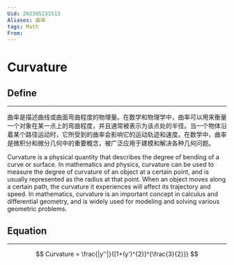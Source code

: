 ```yaml
---
Uid: 202305231513
Aliases: 曲率
tags: Math
From: 
---
```

# Curvature


## Define
---
曲率是描述曲线或曲面弯曲程度的物理量。在数学和物理学中，曲率可以用来衡量一个对象在某一点上的弯曲程度，并且通常被表示为该点处的半径。当一个物体沿着某个路径运动时，它所受到的曲率会影响它的运动轨迹和速度。在数学中，曲率是微积分和微分几何中的重要概念，被广泛应用于建模和解决各种几何问题。

Curvature is a physical quantity that describes the degree of bending of a curve or surface. In mathematics and physics, curvature can be used to measure the degree of curvature of an object at a certain point, and is usually represented as the radius at that point. When an object moves along a certain path, the curvature it experiences will affect its trajectory and speed. In mathematics, curvature is an important concept in calculus and differential geometry, and is widely used for modeling and solving various geometric problems.

## Equation
---
$$ Curvature = \frac{|y''|}{[1+(y')^{2}]^{\frac{3}{2}}} $$

